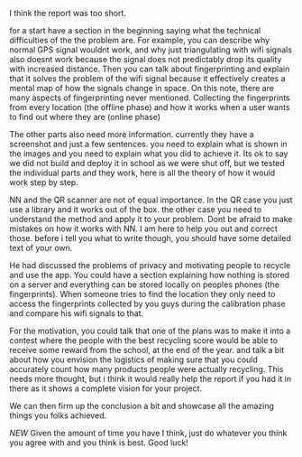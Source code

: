 I think the report was too short.

for a start have a section in the beginning saying what the technical difficulties of the the problem are. For example, you can describe why normal GPS signal wouldnt work, and why just triangulating with wifi signals also doesnt work because the signal does not predictably drop its quality with increased distance. Then you can talk about fingerprinting and explain that it solves the problem of the wifi signal because it effectively creates a mental map of how the signals change in space. On this note, there are many aspects of fingerprinting never mentioned. Collecting the fingerprints from every location (the offline phase) and how it works when a user wants to find out where they are (online phase)

The other parts also need more information. currently they have a screenshot and just a few sentences. you need to explain what is shown in the images and you need to explain what you did to achieve it. Its ok to say we did not build and deploy it in school as we were shut off, but we tested the individual parts and they work, here is all the theory of how it would work step by step.

NN and the QR scanner are not of equal importance. In the QR case you just use a library and it works out of the box. the other case you need to understand the method and apply it to your problem. Dont be afraid to make mistakes on how it works with NN. I am here to help you out and correct those. before i tell you what to write though, you should have some detailed text of your own.

He had discussed the problems of privacy and motivating people to recycle and use the app. You could have a section explaining how nothing is stored on a server and everything can be stored locally on peoples phones (the fingerprints). When someone tries to find the location they only need to access the fingerprints collected by you guys during the calibration phase and compare his wifi signals to that.

For the motivation, you could talk that one of the plans was to make it into a contest where the people with the best recycling score would be able to receive some reward from the school, at the end of the year. and talk a bit about how you envision the logistics of making sure that you could accurately count how many products people were actually recycling. This needs more thought, but i think it would really help the report if you had it in there as it shows a complete vision for your project.

We can then firm up the conclusion a bit and showcase all the amazing things you folks achieved.

*NEW*
Given the amount of time you have I think, just do whatever you think you agree with and you think is best. Good luck!
